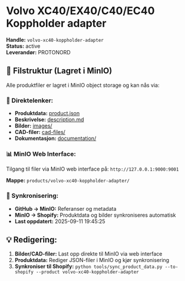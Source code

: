 # Volvo XC40/EX40/C40/EC40 Koppholder adapter

**Handle:** `volvo-xc40-koppholder-adapter`  
**Status:** active  
**Leverandør:** PROTONORD

## 📁 Filstruktur (Lagret i MinIO)

Alle produktfiler er lagret i MinIO object storage og kan nås via:

### 🔗 Direktelenker:
- **Produktdata:** [product.json](http://127.0.0.1:9000/products/volvo-xc40-koppholder-adapter/product.json)
- **Beskrivelse:** [description.md](http://127.0.0.1:9000/products/volvo-xc40-koppholder-adapter/description.md)
- **Bilder:** [images/](http://127.0.0.1:9000/products/volvo-xc40-koppholder-adapter/images/)
- **CAD-filer:** [cad-files/](http://127.0.0.1:9000/products/volvo-xc40-koppholder-adapter/cad-files/)
- **Dokumentasjon:** [documentation/](http://127.0.0.1:9000/products/volvo-xc40-koppholder-adapter/documentation/)

### 📊 MinIO Web Interface:
Tilgang til filer via MinIO web interface på:
`http://127.0.0.1:9000:9001`

**Mappe:** `products/volvo-xc40-koppholder-adapter/`

### 🔄 Synkronisering:
- **GitHub → MinIO:** Referanser og metadata
- **MinIO → Shopify:** Produktdata og bilder synkroniseres automatisk
- **Last oppdatert:** 2025-09-11 19:45:25

## 💡 Redigering:
1. **Bilder/CAD-filer:** Last opp direkte til MinIO via web interface
2. **Produktdata:** Rediger JSON-filer i MinIO og kjør synkronisering
3. **Synkroniser til Shopify:** `python tools/sync_product_data.py --to-shopify --product volvo-xc40-koppholder-adapter`
